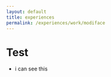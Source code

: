 ```yaml
---
layout: default
title: experiences
permalink: /experiences/work/modiface
---
```

# Test
- i can see this

